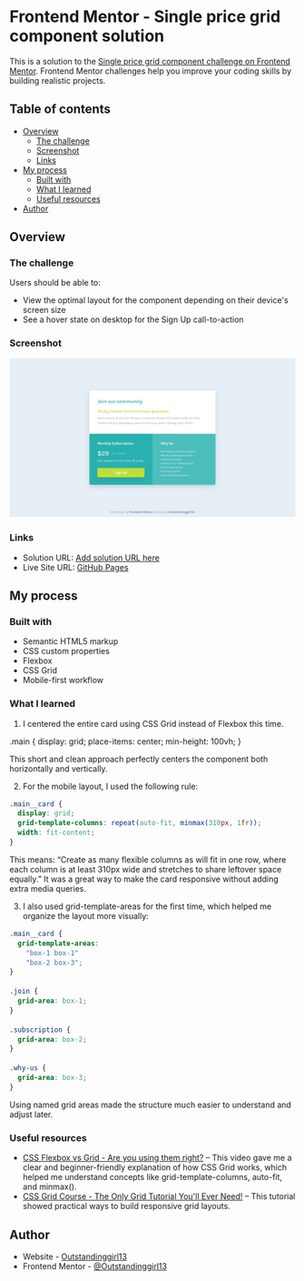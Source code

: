 # Frontend Mentor - Single price grid component solution

This is a solution to the [Single price grid component challenge on Frontend Mentor](https://www.frontendmentor.io/challenges/single-price-grid-component-5ce41129d0ff452fec5abbbc). Frontend Mentor challenges help you improve your coding skills by building realistic projects. 

## Table of contents

- [Overview](#overview)
  - [The challenge](#the-challenge)
  - [Screenshot](#screenshot)
  - [Links](#links)
- [My process](#my-process)
  - [Built with](#built-with)
  - [What I learned](#what-i-learned)
  - [Useful resources](#useful-resources)
- [Author](#author)

## Overview

### The challenge

Users should be able to:

- View the optimal layout for the component depending on their device's screen size
- See a hover state on desktop for the Sign Up call-to-action

### Screenshot

![](assets/images/screenshot.png)

### Links

- Solution URL: [Add solution URL here](https://your-solution-url.com)
- Live Site URL: [GitHub Pages](https://outstandinggirl13.github.io/single-price-grid-component-master/)

## My process

### Built with

- Semantic HTML5 markup
- CSS custom properties
- Flexbox
- CSS Grid
- Mobile-first workflow

### What I learned

1. I centered the entire card using CSS Grid instead of Flexbox this time.

.main {
  display: grid;
  place-items: center;
  min-height: 100vh;
}

This short and clean approach perfectly centers the component both horizontally and vertically.

2. For the mobile layout, I used the following rule:

```CSS
.main__card {
  display: grid;
  grid-template-columns: repeat(auto-fit, minmax(310px, 1fr));
  width: fit-content;
}
```

This means: “Create as many flexible columns as will fit in one row, where each column is at least 310px wide and stretches to share leftover space equally.”
It was a great way to make the card responsive without adding extra media queries.

3. I also used grid-template-areas for the first time, which helped me organize the layout more visually:

```CSS
.main__card {
  grid-template-areas:
    "box-1 box-1"
    "box-2 box-3";
}

.join {
  grid-area: box-1;
}

.subscription {
  grid-area: box-2;
}

.why-us {
  grid-area: box-3;
}
```

Using named grid areas made the structure much easier to understand and adjust later.

### Useful resources

- [CSS Flexbox vs Grid - Are you using them right?](https://www.youtube.com/watch?v=aEj6k-gi9-s) – This video gave me a clear and beginner-friendly explanation of how CSS Grid works, which helped me understand concepts like grid-template-columns, auto-fit, and minmax().
- [CSS Grid Course - The Only Grid Tutorial You'll Ever Need!](https://www.youtube.com/watch?v=aEj6k-gi9-s) – This tutorial showed practical ways to build responsive grid layouts.

## Author

- Website - [Outstandinggirl13](https://github.com/Outstandinggirl13)
- Frontend Mentor - [@Outstandinggirl13](https://www.frontendmentor.io/profile/Outstandinggirl13)
